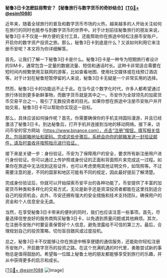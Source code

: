 **秘鲁3日卡怎麽註冊幣安？【秘鲁旅行与数字货币的奇妙结合】[[TG💪+ @esim1088](https://t.me/s/esim1088)]**

近年来，随着全球旅行的普及和数字货币市场的火热，越来越多的人开始关注如何在旅行的同时也能参与到数字货币的世界中。对于计划前往秘鲁旅行的朋友来说，秘鲁3日卡不仅是一种方便的支付工具，还能帮助你在旅途中轻松注册币安账户，开启你的数字资产投资之旅。那么，秘鲁3日卡到底是什么？又该如何利用它来注册币安呢？本文将为你详细解答。

首先，让我们了解一下秘鲁3日卡是什么。秘鲁3日卡是一种专为短期旅行者设计的SIM卡，通常包含一定量的数据流量、短信和通话时长。这种卡非常适合需要在短时间内频繁使用互联网的游客，比如查看地图、使用社交媒体或在线预订酒店等。对于计划在秘鲁短暂停留的人来说，秘鲁3日卡无疑是一个非常实用的选择。

然而，秘鲁3日卡的功能远不止于此。在当今这个数字化时代，许多人都希望通过旅行体验到更多新鲜事物，而数字货币就是其中之一。币安作为全球领先的加密货币交易平台之一，吸引了无数投资者的目光。如果你想在旅途中注册币安账户并开始交易，秘鲁3日卡可以帮助你实现这一目标。

那么，具体应该如何操作呢？首先，你需要确保你的手机支持国际漫游，并且已经激活了秘鲁3日卡。到达秘鲁后，打开手机并连接到当地的移动网络。接下来，访问币安的官方网站（https://www.binance.com），点击“注册”按钮，填写相关信息，包括邮箱地址和密码。完成这些步骤后，系统会向你的邮箱发送一封验证邮件，请及时查收并按照指示进行验证。

接下来是关键一步：身份验证。币安为了保障用户的安全，要求所有新注册用户进行身份验证。你可以通过上传护照或身份证的正面和背面照片来完成这一过程。如果你在旅途中无法找到这些证件，也可以考虑使用其他证明文件，如驾照等。不过需要注意的是，不同的国家和地区可能有不同的规定，因此最好提前了解清楚。

完成身份验证后，你就可以开始探索币安平台的各种功能了。币安提供了丰富的加密货币种类和多样化的交易方式，无论是新手还是资深投资者都能在这里找到适合自己的投资机会。此外，币安还拥有强大的安全措施和技术支持团队，确保用户的资金和个人信息安全无虞。

当然，在享受秘鲁3日卡带来的便利的同时，我们也应该注意一些事项。首先，尽量选择信誉良好的服务商购买秘鲁3日卡，以免遇到质量问题或其他麻烦。其次，在注册币安账户时要妥善保管好个人信息，避免泄露给不可信的第三方。最后，合理规划自己的投资策略，切勿盲目跟风或过度投机。

总之，秘鲁3日卡不仅能够让你在旅途中畅享便捷的通信服务，还能助你轻松注册币安账户，开启数字货币的投资之路。在这个充满机遇的时代里，勇敢尝试新的事物总是值得鼓励的。希望每一位踏上秘鲁土地的朋友都能够享受到旅行的乐趣，并从中获得更多的启示和成长。

[[TG💪+ @esim1088](https://t.me/s/esim1088) ![Image](https://i.postimg.cc/4NQfJmqS/Snipaste-2025-05-13-00-14-12.png)]